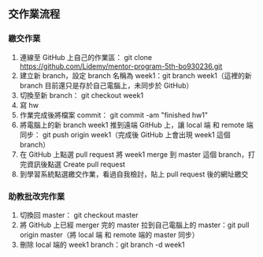 ## 交作業流程
### 繳交作業
1. 連線至 GitHub 上自己的作業區： git clone https://github.com/Lidemy/mentor-program-5th-bo930236.git
2. 建立新 branch，設定 branch 名稱為 week1：git branch week1（這裡的新 branch 目前還只是存於自己電腦上，未同步於 GitHub） 
3. 切換至新 branch： git checkout week1
4. 寫 hw
5. 作業完成後將檔案 commit： git commit -am "finished hw1"
6. 將電腦上的新 branch week1 推到遠端 GitHub 上，讓 local 端 和 remote 端同步： git push origin week1（完成後 GitHub 上會出現 week1 這個 branch）
7. 在 GitHub 上點選 pull request 將 week1 merge 到 master 這個 branch，打完資訊後點選 Create pull request
8. 到學習系統點選繳交作業，看過自我檢討，貼上 pull request 後的網址繳交

### 助教批改完作業

1. 切換回 master： git checkout master
2. 將 GitHub 上已經 merger 完的 master 拉到自己電腦上的 master：git pull origin master（將 local 端 和 remote 端的 master 同步）
3. 刪除 local 端的 week1 branch：git branch -d week1
